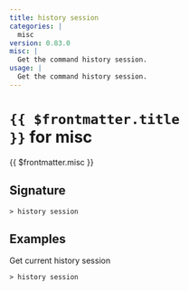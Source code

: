 ```yaml
---
title: history session
categories: |
  misc
version: 0.83.0
misc: |
  Get the command history session.
usage: |
  Get the command history session.
---
```


# <code>{{ $frontmatter.title }}</code> for misc

<div class='command-title'>{{ $frontmatter.misc }}</div>

## Signature

```> history session ```

## Examples

Get current history session
```shell
> history session

```
